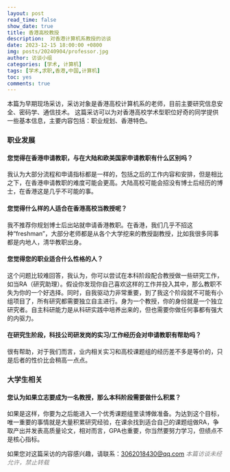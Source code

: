 ```yaml
---
layout: post
read_time: false
show_date: true
title: 香港高校教授
description:  对香港计算机系教授的访谈
date: 2023-12-15 18:00:00 +0800
img: posts/20240904/professor.jpg
author: 访谈小组
categories: [学术, 计算机]
tags: [学术,求职,香港,中国,计算机]
toc: yes
comments: true
---
```


本篇为早期现场采访，采访对象是香港高校计算机系的老师，目前主要研究信息安全、密码学、通信技术。
这篇采访可以为对香港高校学术型职位好奇的同学提供一些基本信息，主要内容包括：职业规划、香港特色。

### 职业发展

#### 您觉得在香港申请教职，与在大陆和欧美国家申请教职有什么区别吗？
我认为大部分流程和申请指标都是一样的，包括之后的工作内容和安排，但是相比之下，在香港申请教职的难度可能会更高。大陆高校可能会招没有博士后经历的博士，在香港这是几乎不可能的事。

#### 您觉得什么样的人适合在香港高校当教授呢？
我不推荐你规划博士后出站就申请香港教职。在香港，我们几乎不招这种“freshman”，大部分老师都是从各个大学挖来的教授副教授，比如我很多同事都是内地人，清华教职出身。

#### 您觉得您的职业适合什么性格的人？
这个问题比较难回答，我认为，你可以尝试在本科阶段配合教授做一些研究工作，如当RA（研究助理）。假设你发现你自己喜欢这样的工作并投入其中，那么教职不失为你的一个好选择。同时，自我驱动力非常重要，到了我这个阶段就不可能有小组项目了，所有研究都需要独立自主进行。身为一个教授，你的身份就是一个独立研究者。自主科研能力是从科研实践中培养出来的，但也需要你做任何事都有强大的内驱力。

#### 在研究生阶段，科技公司研发岗的实习/工作经历会对申请教职有帮助吗？
很有帮助，对于我们而言，业内相关实习和高校课题组的经历差不多是等价的，只是后者的性价比会稍高一点点。

### 大学生相关

#### 您认为如果立志要成为一名教授，那么本科阶段需要做什么积累？
如果是这样，你要为之后能进入一个优秀课题组里读博做准备。为达到这个目标，唯一重要的事情就是大量积累研究经验，在课余找到适合自己的课题组做RA，争取产出并发表高质量论文，相对而言，GPA也重要，你当然要努力学习，但绩点不是核心指标。

如果您对这篇采访的内容感兴趣，请联系：3062018430@qq.com
<em style="color: gray;">本篇访谈未经允许，禁止转载</em>